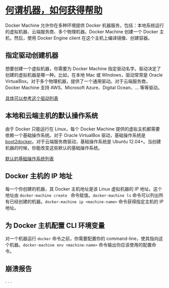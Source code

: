 # [何谓机器，如何获得帮助](https://docs.docker.com/machine/concepts/)

Docker Machine 允许你在多种环境提供 Docker 机器服务，包括：本地系统运行的虚拟机器、云端服务商、多个物理机器。Docker Machine 创建一个 Docker 主机，然后，使用 Docker Engine client 在这个主机上编译镜像、创建容器。

## 指定驱动创建机器

想要创建一个虚拟机器，你需要为 Docker Machine 指定驱动名字。驱动决定了创建的虚拟机器是哪一种。比如，在本地 Mac 或 WIndows，驱动常常是 Oracle VirtualBox。对于多个物理机器，提供了一个通用驱动。对于云端服务商，Docker Machine 支持 AWS、Microsoft Azure、Digital Ocean、... 等等驱动。

[具体可以参考这个驱动列表](https://docs.docker.com/machine/drivers/)

## 本地和云端主机的默认操作系统

由于 Docker 只能运行在 Linux，每个 Docker Machine 提供的虚拟主机都需要依赖一个基础操作系统。对于 Oracle VirtualBox 驱动，基础操作系统是 [boot2docker](https://github.com/boot2docker/boot2docker)。对于云端服务商驱动，基础操作系统是 Ubuntu 12.04+。当创建机器的时候，你能改变这些默认的基础操作系统。

[默认的基础操作系统列表](https://docs.docker.com/machine/drivers/os-base/)

## Docker 主机的 IP 地址

每一个你创建的机器，其 Docker 主机地址是该 Linux 虚拟机器的 IP 地址。这个地址由 `docker-machine create ` 命令赋值。`docker-machine ls` 命令可以列出所有已经创建的机器。`docker-machine ip <machine-name>` 命令获得指定主机的 IP 地址。

## 为 Docker 主机配置 CLI 环境变量

对一个机器运行 `docker` 命令之前，你需要配置你的 command-line，使其指向这个机器。`docker-machine env <machine-name>` 命令输出你应该使用的配置命令。

## 崩溃报告

. . .

